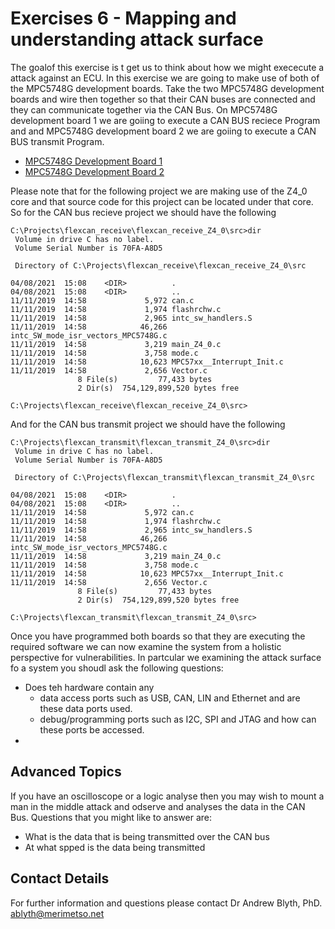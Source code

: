 # Exercises 6 - Mapping and understanding attack surface

The goalof this exercise is t get us to think about how we might exececute a attack against an ECU. In this exercise we are going to make use of both of the MPC5748G development boards. Take the two MPC5748G development boards and wire then together so that their CAN buses are connected and they can communicate together via the CAN Bus. On MPC5748G development board 1 we are goiing to execute a CAN BUS reciece Program and and MPC5748G development board 2 we are goiing to execute a CAN BUS transmit Program.

* [MPC5748G Development Board 1](https://github.com/Merimetso-Code/EmbeddedAutomotiveSecurity/blob/main/Transmit.7z)
* [MPC5748G Development Board 2](https://github.com/Merimetso-Code/EmbeddedAutomotiveSecurity/blob/main/Recieve.7z)

Please note that for the following project we are making use of the Z4_0 core and that source code for this project can be located under that core. So for the CAN bus recieve project we should have the following
```
C:\Projects\flexcan_receive\flexcan_receive_Z4_0\src>dir
 Volume in drive C has no label.
 Volume Serial Number is 70FA-A8D5

 Directory of C:\Projects\flexcan_receive\flexcan_receive_Z4_0\src

04/08/2021  15:08    <DIR>          .
04/08/2021  15:08    <DIR>          ..
11/11/2019  14:58             5,972 can.c
11/11/2019  14:58             1,974 flashrchw.c
11/11/2019  14:58             2,965 intc_sw_handlers.S
11/11/2019  14:58            46,266 intc_SW_mode_isr_vectors_MPC5748G.c
11/11/2019  14:58             3,219 main_Z4_0.c
11/11/2019  14:58             3,758 mode.c
11/11/2019  14:58            10,623 MPC57xx__Interrupt_Init.c
11/11/2019  14:58             2,656 Vector.c
               8 File(s)         77,433 bytes
               2 Dir(s)  754,129,899,520 bytes free

C:\Projects\flexcan_receive\flexcan_receive_Z4_0\src>
```

And for the CAN bus transmit project we should have the following
```
C:\Projects\flexcan_transmit\flexcan_transmit_Z4_0\src>dir
 Volume in drive C has no label.
 Volume Serial Number is 70FA-A8D5

 Directory of C:\Projects\flexcan_transmit\flexcan_transmit_Z4_0\src

04/08/2021  15:08    <DIR>          .
04/08/2021  15:08    <DIR>          ..
11/11/2019  14:58             5,972 can.c
11/11/2019  14:58             1,974 flashrchw.c
11/11/2019  14:58             2,965 intc_sw_handlers.S
11/11/2019  14:58            46,266 intc_SW_mode_isr_vectors_MPC5748G.c
11/11/2019  14:58             3,219 main_Z4_0.c
11/11/2019  14:58             3,758 mode.c
11/11/2019  14:58            10,623 MPC57xx__Interrupt_Init.c
11/11/2019  14:58             2,656 Vector.c
               8 File(s)         77,433 bytes
               2 Dir(s)  754,129,899,520 bytes free

C:\Projects\flexcan_transmit\flexcan_transmit_Z4_0\src>
```

Once you have programmed both boards so that they are executing the required software we can now examine the system from a holistic perspective for vulnerabilities. In partcular we examining the attack surface fo a system you shoudl ask the following questions:

* Does teh hardware contain any 
    * data access ports such as USB, CAN, LIN and Ethernet and are these data ports used.
    * debug/programming ports such as I2C, SPI and JTAG and how can these ports be accessed.
* 
 
## Advanced Topics

If you have an oscilloscope or a logic analyse then you may wish to mount a man in the middle attack and odserve and analyses the data in the CAN Bus. Questions that you might like to answer are:

* What is the data that is being transmitted over the CAN bus
* At what spped is the data being transmitted

## Contact Details

For further information and questions please contact Dr Andrew Blyth, PhD. <ablyth@merimetso.net>

